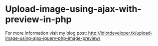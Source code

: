 # Upload-image-using-ajax-with-preview-in-php

For more information visit my blog post: http://idiotdeveloper.tk/upload-image-using-ajax-jquery-php-image-preview/

